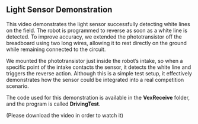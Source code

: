 ## Light Sensor Demonstration

This video demonstrates the light sensor successfully detecting white lines on the field. The robot is programmed to reverse as soon as a white line is detected. To improve accuracy, we extended the phototransistor off the breadboard using two long wires, allowing it to rest directly on the ground while remaining connected to the circuit.

We mounted the phototransistor just inside the robot’s intake, so when a specific point of the intake contacts the sensor, it detects the white line and triggers the reverse action. Although this is a simple test setup, it effectively demonstrates how the sensor could be integrated into a real competition scenario.

The code used for this demonstration is available in the **VexReceive** folder, and the program is called **DrivingTest**.

(Please download the video in order to watch it)
